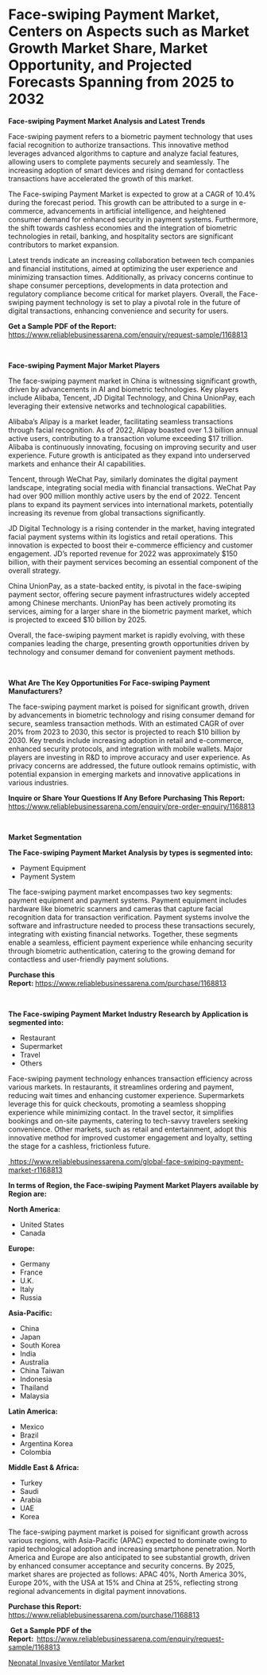 <p><h1>Face-swiping Payment Market, Centers on Aspects such as Market Growth Market Share, Market Opportunity, and Projected Forecasts Spanning from 2025 to 2032</h1></p><p><strong>Face-swiping Payment Market Analysis and Latest Trends</strong></p>
<p><p>Face-swiping payment refers to a biometric payment technology that uses facial recognition to authorize transactions. This innovative method leverages advanced algorithms to capture and analyze facial features, allowing users to complete payments securely and seamlessly. The increasing adoption of smart devices and rising demand for contactless transactions have accelerated the growth of this market.</p><p>The Face-swiping Payment Market is expected to grow at a CAGR of 10.4% during the forecast period. This growth can be attributed to a surge in e-commerce, advancements in artificial intelligence, and heightened consumer demand for enhanced security in payment systems. Furthermore, the shift towards cashless economies and the integration of biometric technologies in retail, banking, and hospitality sectors are significant contributors to market expansion.</p><p>Latest trends indicate an increasing collaboration between tech companies and financial institutions, aimed at optimizing the user experience and minimizing transaction times. Additionally, as privacy concerns continue to shape consumer perceptions, developments in data protection and regulatory compliance become critical for market players. Overall, the Face-swiping payment technology is set to play a pivotal role in the future of digital transactions, enhancing convenience and security for users.</p></p>
<p><strong>Get a Sample PDF of the Report:&nbsp;</strong> <a href="https://www.reliablebusinessarena.com/enquiry/request-sample/1168813?utm_campaign=2527&utm_medium=2&utm_source=Github&utm_content=ia&utm_term=29032025&utm_id=face-swiping-payment">https://www.reliablebusinessarena.com/enquiry/request-sample/1168813</a></p>
<p>&nbsp;</p>
<p><strong>Face-swiping Payment Major Market Players</strong></p>
<p><p>The face-swiping payment market in China is witnessing significant growth, driven by advancements in AI and biometric technologies. Key players include Alibaba, Tencent, JD Digital Technology, and China UnionPay, each leveraging their extensive networks and technological capabilities.</p><p>Alibaba’s Alipay is a market leader, facilitating seamless transactions through facial recognition. As of 2022, Alipay boasted over 1.3 billion annual active users, contributing to a transaction volume exceeding $17 trillion. Alibaba is continuously innovating, focusing on improving security and user experience. Future growth is anticipated as they expand into underserved markets and enhance their AI capabilities.</p><p>Tencent, through WeChat Pay, similarly dominates the digital payment landscape, integrating social media with financial transactions. WeChat Pay had over 900 million monthly active users by the end of 2022. Tencent plans to expand its payment services into international markets, potentially increasing its revenue from global transactions significantly.</p><p>JD Digital Technology is a rising contender in the market, having integrated facial payment systems within its logistics and retail operations. This innovation is expected to boost their e-commerce efficiency and customer engagement. JD’s reported revenue for 2022 was approximately $150 billion, with their payment services becoming an essential component of the overall strategy.</p><p>China UnionPay, as a state-backed entity, is pivotal in the face-swiping payment sector, offering secure payment infrastructures widely accepted among Chinese merchants. UnionPay has been actively promoting its services, aiming for a larger share in the biometric payment market, which is projected to exceed $10 billion by 2025.</p><p>Overall, the face-swiping payment market is rapidly evolving, with these companies leading the charge, presenting growth opportunities driven by technology and consumer demand for convenient payment methods.</p></p>
<p>&nbsp;</p>
<p><strong>What Are The Key Opportunities For Face-swiping Payment Manufacturers?</strong></p>
<p><p>The face-swiping payment market is poised for significant growth, driven by advancements in biometric technology and rising consumer demand for secure, seamless transaction methods. With an estimated CAGR of over 20% from 2023 to 2030, this sector is projected to reach $10 billion by 2030. Key trends include increasing adoption in retail and e-commerce, enhanced security protocols, and integration with mobile wallets. Major players are investing in R&D to improve accuracy and user experience. As privacy concerns are addressed, the future outlook remains optimistic, with potential expansion in emerging markets and innovative applications in various industries.</p></p>
<p><strong>Inquire or Share Your Questions If Any Before Purchasing This Report:</strong> <a href="https://www.reliablebusinessarena.com/enquiry/pre-order-enquiry/1168813?utm_campaign=2527&utm_medium=2&utm_source=Github&utm_content=ia&utm_term=29032025&utm_id=face-swiping-payment">https://www.reliablebusinessarena.com/enquiry/pre-order-enquiry/1168813</a></p>
<p>&nbsp;</p>
<p><strong>Market Segmentation</strong></p>
<p><strong>The Face-swiping Payment Market Analysis by types is segmented into:</strong></p>
<p><ul><li>Payment Equipment</li><li>Payment System</li></ul></p>
<p><p>The face-swiping payment market encompasses two key segments: payment equipment and payment systems. Payment equipment includes hardware like biometric scanners and cameras that capture facial recognition data for transaction verification. Payment systems involve the software and infrastructure needed to process these transactions securely, integrating with existing financial networks. Together, these segments enable a seamless, efficient payment experience while enhancing security through biometric authentication, catering to the growing demand for contactless and user-friendly payment solutions.</p></p>
<p><strong>Purchase this Report:&nbsp;</strong><a href="https://www.reliablebusinessarena.com/purchase/1168813?utm_campaign=2527&utm_medium=2&utm_source=Github&utm_content=ia&utm_term=29032025&utm_id=face-swiping-payment">https://www.reliablebusinessarena.com/purchase/1168813</a></p>
<p>&nbsp;</p>
<p><strong>The Face-swiping Payment Market Industry Research by Application is segmented into:</strong></p>
<p><ul><li>Restaurant</li><li>Supermarket</li><li>Travel</li><li>Others</li></ul></p>
<p><p>Face-swiping payment technology enhances transaction efficiency across various markets. In restaurants, it streamlines ordering and payment, reducing wait times and enhancing customer experience. Supermarkets leverage this for quick checkouts, promoting a seamless shopping experience while minimizing contact. In the travel sector, it simplifies bookings and on-site payments, catering to tech-savvy travelers seeking convenience. Other markets, such as retail and entertainment, adopt this innovative method for improved customer engagement and loyalty, setting the stage for a cashless, frictionless future.</p></p>
<p><a href="https://www.reliablebusinessarena.com/global-face-swiping-payment-market-r1168813?utm_campaign=2527&utm_medium=2&utm_source=Github&utm_content=ia&utm_term=29032025&utm_id=face-swiping-payment">&nbsp;https://www.reliablebusinessarena.com/global-face-swiping-payment-market-r1168813</a></p>
<p><strong>In terms of Region, the Face-swiping Payment Market Players available by Region are:</strong></p>
<p>
    <p> <strong> North America: </strong>
        <ul>
            <li>United States</li>
            <li>Canada</li>
        </ul>
        </p> 
    <p> <strong> Europe: </strong>
        <ul>
            <li>Germany</li>
            <li>France</li>
            <li>U.K.</li>
            <li>Italy</li>
            <li>Russia</li>
        </ul>
        </p> 
    <p> <strong> Asia-Pacific: </strong>
        <ul>
            <li>China</li>
            <li>Japan</li>
            <li>South Korea</li>
            <li>India</li>
            <li>Australia</li>
            <li>China Taiwan</li>
            <li>Indonesia</li>
            <li>Thailand</li>
            <li>Malaysia</li>
        </ul>
        </p> 
    <p> <strong> Latin America: </strong>
        <ul>
            <li>Mexico</li>
            <li>Brazil</li>
            <li>Argentina Korea</li>
            <li>Colombia</li>
        </ul>
        </p> 
    <p> <strong> Middle East & Africa: </strong>
        <ul>
            <li>Turkey</li>
            <li>Saudi</li>
            <li>Arabia</li>
            <li>UAE</li>
            <li>Korea</li>
        </ul>
    </p>
    </p>
<p><p>The face-swiping payment market is poised for significant growth across various regions, with Asia-Pacific (APAC) expected to dominate owing to rapid technological adoption and increasing smartphone penetration. North America and Europe are also anticipated to see substantial growth, driven by enhanced consumer acceptance and security concerns. By 2025, market shares are projected as follows: APAC 40%, North America 30%, Europe 20%, with the USA at 15% and China at 25%, reflecting strong regional advancements in digital payment innovations.</p></p>
<p><strong>Purchase this Report: </strong><a href="https://www.reliablebusinessarena.com/purchase/1168813?utm_campaign=2527&utm_medium=2&utm_source=Github&utm_content=ia&utm_term=29032025&utm_id=face-swiping-payment">https://www.reliablebusinessarena.com/purchase/1168813</a></p>
<p>&nbsp;<strong>Get a Sample PDF of the Report:&nbsp;&nbsp;</strong><a href="https://www.reliablebusinessarena.com/enquiry/request-sample/1168813?utm_campaign=2527&utm_medium=2&utm_source=Github&utm_content=ia&utm_term=29032025&utm_id=face-swiping-payment">https://www.reliablebusinessarena.com/enquiry/request-sample/1168813</a></p>
<p><strong></strong></p>
<p><p><a href="https://github.com/pelahotayabe/Market-Research-Report-List-1/blob/main/neonatal-invasive-ventilator-market.md?utm_campaign=2527&utm_medium=2&utm_source=Github&utm_content=ia&utm_term=29032025&utm_id=face-swiping-payment">Neonatal Invasive Ventilator Market</a></p></p>
